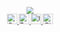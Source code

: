 <div align="center">
  <img src="https://github.com/Tantoony/Tantoony/assets/64890076/2459dc46-da35-4c04-bc4b-5d9474a7393d"/ >
   <br/>
  <a href="https://open.spotify.com/user/bsa431plyu8hiphpc0ggbsa25">
   <img src="https://upload.wikimedia.org/wikipedia/commons/8/84/Spotify_icon.svg" height=24 title="Spotify: @cronyc" />
  </a>
  <a href="https://twitter.com/yalinium">
   <img src="https://cdn-icons-png.flaticon.com/512/3670/3670151.png" height=24 title="Twitter: @yalinium (but not using it often)" />
  </a>
  <a href="https://instagram.com/yalinium">
   <img src="https://upload.wikimedia.org/wikipedia/commons/thumb/a/a5/Instagram_icon.png/2048px-Instagram_icon.png" height=24  title="Instagram: @yalinium"/>
  </a>
  <a href="https://discord.com/users/942697809080111145">
   <img src="https://assets-global.website-files.com/6257adef93867e50d84d30e2/636e0a6a49cf127bf92de1e2_icon_clyde_blurple_RGB.png" width=24  title="Discord: @tantoony" />
  </a>
<!--  <hr/> -->
  <p/>
   <!-- <img src="https://komarev.com/ghpvc/?username=Tantoony" title="Since Sep 1, 2023"/>
   <br/>
   <img src="https://profile-counter.glitch.me/{Tantoony}/count.svg" title="Views since Mar 23, 2021"/> -->
  <!--img src="https://spotify-github-profile.vercel.app/api/view?uid=bsa431plyu8hiphpc0ggbsa25&cover_image=true&theme=default" / -->
</div >
